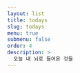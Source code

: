 ```yaml
---
layout: list
title: todays
slug: todays
menu: true
submenu: false
order: 4
description: >
  오늘 내 뇌로 들어온 것들
---
```

